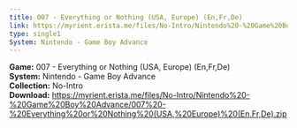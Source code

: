 ```yaml
---
title: 007 - Everything or Nothing (USA, Europe) (En,Fr,De)
link: https://myrient.erista.me/files/No-Intro/Nintendo%20-%20Game%20Boy%20Advance/007%20-%20Everything%20or%20Nothing%20(USA,%20Europe)%20(En,Fr,De).zip
type: single1
System: Nintendo - Game Boy Advance
---
```

<b>Game:</b> 007 - Everything or Nothing (USA, Europe) (En,Fr,De)<br>
<b>System:</b> Nintendo - Game Boy Advance<br>
<b>Collection:</b> No-Intro<br>
<b>Download:</b> https://myrient.erista.me/files/No-Intro/Nintendo%20-%20Game%20Boy%20Advance/007%20-%20Everything%20or%20Nothing%20(USA,%20Europe)%20(En,Fr,De).zip